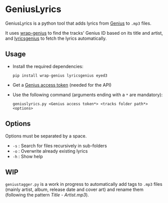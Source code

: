 # GeniusLyrics

GeniusLyrics is a python tool that adds lyrics from [Genius](https://genius.com/) to `.mp3` files.

It uses [wrap-genius](https://github.com/fedecalendino/wrap-genius) to find the tracks' Genius ID based on its title and artist, and [lyricsgenius](https://lyricsgenius.readthedocs.io/en/master/index.html) to fetch the lyrics automatically.

## Usage

- Install the required dependencies:

    ```shell
    pip install wrap-genius lyricsgenius eyed3
    ```

- Get a [Genius access token](https://genius.com/api-clients) (needed for the API)

- Use the following command (arguments ending with a `*` are mandatory):

    ```shell
    geniuslyrics.py <Genius access token*> <tracks folder path*> <options>
    ```

## Options

Options must be separated by a space.

- `-s` : Search for files recursively in sub-folders
- `-o` : Overwrite already existing lyrics
- `-h` : Show help

## WIP

`geniustagger.py` is a work in progress to automatically add tags to `.mp3` files (mainly artist, album, release date and cover art) and rename them (following the pattern *Title - Artist.mp3*).
